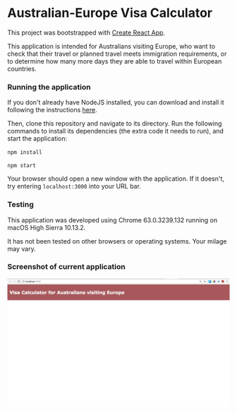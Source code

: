 # Australian-Europe Visa Calculator
This project was bootstrapped with [Create React App](https://github.com/facebookincubator/create-react-app).

This application is intended for Australians visiting Europe, who want to check that their travel or planned travel meets immigration requirements, or to determine how many more days they are able to travel within European countries.


### Running the application
If you don't already have NodeJS installed, you can download and install it following the instructions [here](https://nodejs.org/en/download/).

Then, clone this repository and navigate to its directory. Run the following commands to install its dependencies (the extra code it needs to run), and start the application:

```
npm install
```

```
npm start
```

Your browser should open a new window with the application. If it doesn't, try entering `localhost:3000` into your URL bar.

### Testing
This application was developed using Chrome 63.0.3239.132 running on macOS High Sierra 10.13.2.

It has not been tested on other browsers or operating systems. Your milage may vary.

### Screenshot of current application
![Banner mocked up](assets/screenshots/banner_mockup.png)
